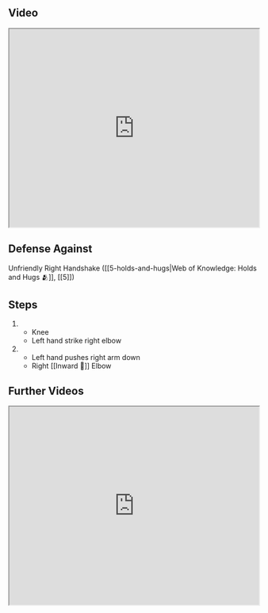 ## Video

<iframe src="https://www.youtube.com/embed/8JiIVtpQTpE" width="100%" height="400"></iframe>

## Defense Against

Unfriendly Right Handshake ([[5-holds-and-hugs|Web of Knowledge: Holds and Hugs 🫂]], [[5]])
## Steps

1. - Knee
    - Left hand strike right elbow
2. - Left hand pushes right arm down
    - Right [[Inward 🔽]] Elbow

## Further Videos

<iframe src="https://www.youtube.com/embed/IXZ6kr4VHQw?start=244&end=255" width="100%" height="400"></iframe>
